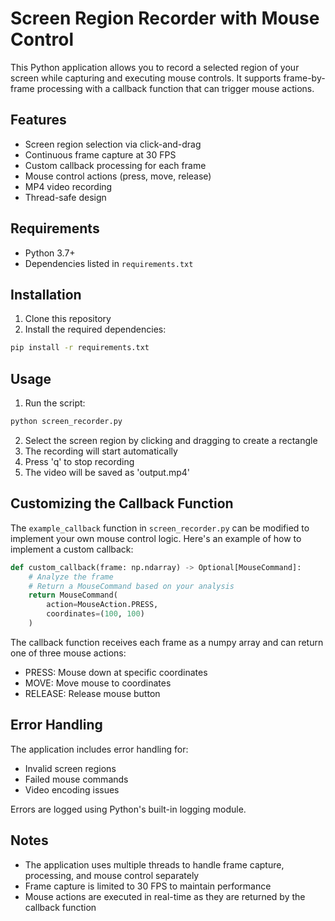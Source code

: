 # Screen Region Recorder with Mouse Control

This Python application allows you to record a selected region of your screen while capturing and executing mouse controls. It supports frame-by-frame processing with a callback function that can trigger mouse actions.

## Features

- Screen region selection via click-and-drag
- Continuous frame capture at 30 FPS
- Custom callback processing for each frame
- Mouse control actions (press, move, release)
- MP4 video recording
- Thread-safe design

## Requirements

- Python 3.7+
- Dependencies listed in `requirements.txt`

## Installation

1. Clone this repository
2. Install the required dependencies:
```bash
pip install -r requirements.txt
```

## Usage

1. Run the script:
```bash
python screen_recorder.py
```

2. Select the screen region by clicking and dragging to create a rectangle
3. The recording will start automatically
4. Press 'q' to stop recording
5. The video will be saved as 'output.mp4'

## Customizing the Callback Function

The `example_callback` function in `screen_recorder.py` can be modified to implement your own mouse control logic. Here's an example of how to implement a custom callback:

```python
def custom_callback(frame: np.ndarray) -> Optional[MouseCommand]:
    # Analyze the frame
    # Return a MouseCommand based on your analysis
    return MouseCommand(
        action=MouseAction.PRESS,
        coordinates=(100, 100)
    )
```

The callback function receives each frame as a numpy array and can return one of three mouse actions:
- PRESS: Mouse down at specific coordinates
- MOVE: Move mouse to coordinates
- RELEASE: Release mouse button

## Error Handling

The application includes error handling for:
- Invalid screen regions
- Failed mouse commands
- Video encoding issues

Errors are logged using Python's built-in logging module.

## Notes

- The application uses multiple threads to handle frame capture, processing, and mouse control separately
- Frame capture is limited to 30 FPS to maintain performance
- Mouse actions are executed in real-time as they are returned by the callback function 
